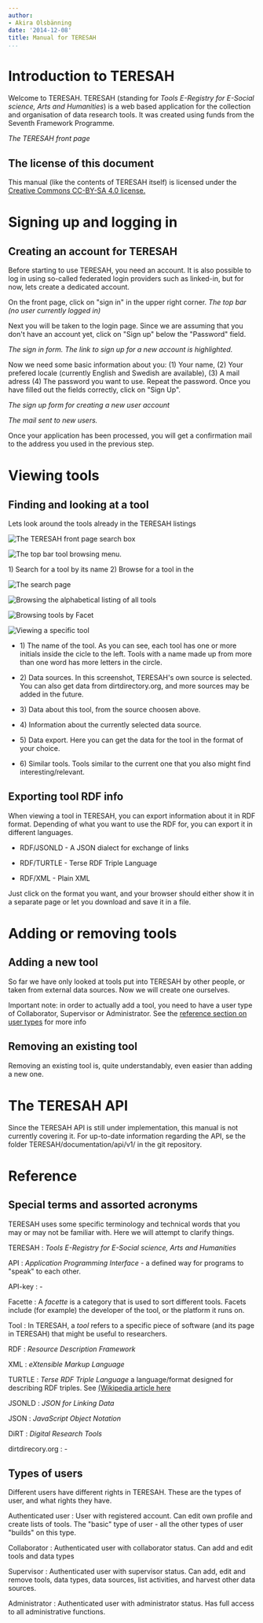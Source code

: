 ```yaml
---
author:
- Akira Olsbänning
date: '2014-12-08'
title: Manual for TERESAH
...
```


Introduction to TERESAH
=======================

Welcome to TERESAH. TERESAH (standing for *Tools E-Registry for E-Social
science, Arts and Humanities*) is a web based application for the
collection and organisation of data research tools. It was created using
funds from the Seventh Framework Programme.

*The TERESAH front page*

The license of this document
----------------------------

This manual (like the contents of TERESAH itself) is licensed under the
[Creative Commons CC-BY-SA 4.0
license.](http://creativecommons.org/licenses/by-sa/4.0/)

Signing up and logging in
=========================

Creating an account for TERESAH
-------------------------------

Before starting to use TERESAH, you need an account. It is also possible
to log in using so-called federated login providers such as linked-in,
but for now, lets create a dedicated account.

On the front page, click on "sign in" in the upper right corner. *The
top bar (no user currently logged in)*

Next you will be taken to the login page. Since we are assuming that you
don't have an account yet, click on "Sign up" below the "Password"
field.

*The sign in form. The link to sign up for a new account is
highlighted.*

Now we need some basic information about you: (1) Your name, (2) Your
prefered locale (currently English and Swedish are available), (3) A
mail adress (4) The password you want to use. Repeat the password. Once
you have filled out the fields correctly, click on "Sign Up".

*The sign up form for creating a new user account*

*The mail sent to new users.*

Once your application has been processed, you will get a confirmation
mail to the address you used in the previous step.

Viewing tools
=============

Finding and looking at a tool
-----------------------------

Lets look around the tools already in the TERESAH listings

![*The TERESAH front page search
box*](./images/front_page_search_box.png)

![*The top bar tool browsing menu.*](./images/browse_tools_menu.png)

​1) Search for a tool by its name 2) Browse for a tool in the

![*The search page*](./images/search_page.png)

![*Browsing the alphabetical listing of all
tools*](./images/browse_all_tools_page.png)

![*Browsing tools by Facet*](./images/browse_tools_by_facet_page.png)

![*Viewing a specific tool*](./images/viewing_a_tool.png)

-   ​1) The name of the tool. As you can see, each tool has one or more
    initials inside the cicle to the left. Tools with a name made up
    from more than one word has more letters in the circle.

-   ​2) Data sources. In this screenshot, TERESAH's own source is
    selected. You can also get data from dirtdirectory.org, and more
    sources may be added in the future.

-   ​3) Data about this tool, from the source choosen above.

-   ​4) Information about the currently selected data source.

-   ​5) Data export. Here you can get the data for the tool in the
    format of your choice.

-   ​6) Similar tools. Tools similar to the current one that you also
    might find interesting/relevant.

Exporting tool RDF info
-----------------------

When viewing a tool in TERESAH, you can export information about it in
RDF format. Depending of what you want to use the RDF for, you can
export it in different languages.

-   RDF/JSONLD - A JSON dialect for exchange of links

-   RDF/TURTLE - Terse RDF Triple Language

-   RDF/XML - Plain XML

Just click on the format you want, and your browser should either show
it in a separate page or let you download and save it in a file.

Adding or removing tools
========================

Adding a new tool
-----------------

So far we have only looked at tools put into TERESAH by other people, or
taken from external data sources. Now we will create one ourselves.

Important note: in order to actually add a tool, you need to have a user
type of Collaborator, Supervisor or Administrator. See the [reference
section on user types](#user_types) for more info

Removing an existing tool
-------------------------

Removing an existing tool is, quite understandably, even easier than
adding a new one.

The TERESAH API
===============

Since the TERESAH API is still under implementation, this manual is not
currently covering it. For up-to-date information regarding the API, se
the folder TERESAH/documentation/api/v1/ in the git repository.

Reference
=========

Special terms and assorted acronyms
-----------------------------------

TERESAH uses some specific terminology and technical words that you may
or may not be familiar with. Here we will attempt to clarify things.

TERESAH
:   *Tools E-Registry for E-Social science, Arts and Humanities*

API
:   *Application Programming Interface* - a defined way for programs to
    "speak" to each other.

API-key
:   -

Facette
:   A *facette* is a category that is used to sort different tools.
    Facets include (for example) the developer of the tool, or the
    platform it runs on.

Tool
:   In TERESAH, a *tool* refers to a specific piece of software (and its
    page in TERESAH) that might be useful to researchers.

RDF
:   *Resource Description Framework*

XML
:   *eXtensible Markup Language*

TURTLE
:   *Terse RDF Triple Language* a language/format designed for
    describing RDF triples. See [(Wikipedia article
    here](https://en.wikipedia.org/wiki/Turtle_%28syntax%29)

JSONLD
:   *JSON for Linking Data*

JSON
:   *JavaScript Object Notation*

DiRT
:   *Digital Research Tools*

dirtdirecory.org
:   -

Types of users
--------------

Different users have different rights in TERESAH. These are the types of
user, and what rights they have.

Authenticated user
:   User with registered account. Can edit own profile and create lists
    of tools. The "basic" type of user - all the other types of user
    "builds" on this type.

Collaborator
:   Authenticated user with collaborator status. Can add and edit tools
    and data types

Supervisor
:   Authenticated user with supervisor status. Can add, edit and remove
    tools, data types, data sources, list activities, and harvest other
    data sources.

Administrator
:   Authenticated user with administrator status. Has full access to all
    administrative functions.
